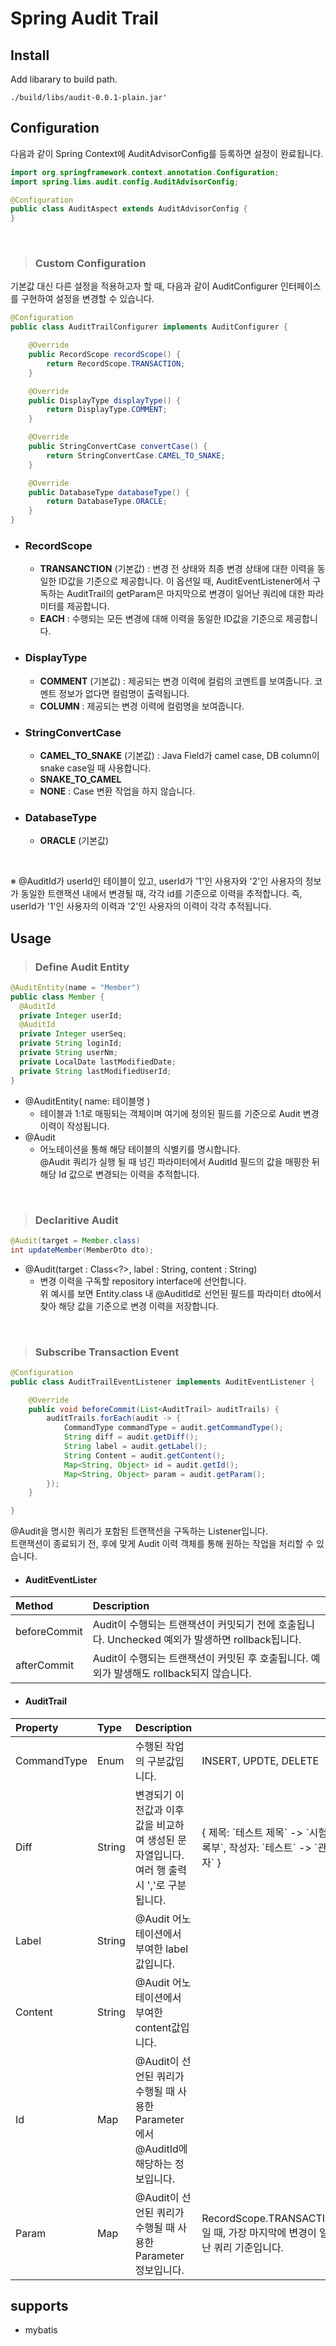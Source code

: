 # Spring Audit Trail

## Install
Add libarary to build path.
```
./build/libs/audit-0.0.1-plain.jar'
```

## Configuration
다음과 같이 Spring Context에 AuditAdvisorConfig를 등록하면 설정이 완료됩니다.
```java
import org.springframework.context.annotation.Configuration;
import spring.lims.audit.config.AuditAdvisorConfig;

@Configuration
public class AuditAspect extends AuditAdvisorConfig {
}
```

<br/>

> ### Custom Configuration
기본값 대신 다른 설정을 적용하고자 할 때, 다음과 같이 AuditConfigurer 인터페이스를 구현하여 설정을 변경할 수 있습니다.

```java
@Configuration
public class AuditTrailConfigurer implements AuditConfigurer {

    @Override
    public RecordScope recordScope() {
        return RecordScope.TRANSACTION;
    }

    @Override
    public DisplayType displayType() {
        return DisplayType.COMMENT;
    }

    @Override
    public StringConvertCase convertCase() {
        return StringConvertCase.CAMEL_TO_SNAKE;
    }

    @Override
    public DatabaseType databaseType() {
        return DatabaseType.ORACLE;
    }
}
```

- ### RecordScope
  + <b>TRANSANCTION</b> (기본값) : 변경 전 상태와 최종 변경 상태에 대한 이력을 동일한 ID값을 기준으로 제공합니다. 이 옵션일 때, AuditEventListener에서 구독하는 AuditTrail의 getParam은 마지막으로 변경이 일어난 쿼리에 대한 파라미터를 제공합니다.
  + <b>EACH</b> : 수행되는 모든 변경에 대해 이력을 동일한 ID값을 기준으로 제공합니다.

- ### DisplayType
  + <b>COMMENT</b> (기본값) : 제공되는 변경 이력에 컬럼의 코멘트를 보여줍니다. 코멘트 정보가 없다면 컬럼명이 출력됩니다.
  + <b>COLUMN</b> : 제공되는 변경 이력에 컬럼명을 보여줍니다.

- ### StringConvertCase
  + <b>CAMEL_TO_SNAKE</b> (기본값) : Java Field가 camel case, DB column이 snake case일 때 사용합니다.  
  + <b>SNAKE_TO_CAMEL</b>
  + <b>NONE</b> : Case 변환 작업을 하지 않습니다.
- ### DatabaseType
  + <b>ORACLE</b> (기본값) 

<br/>

※ @AuditId가 userId인 테이블이 있고, userId가 '1'인 사용자와 '2'인 사용자의 정보가 동일한 트랜잭션 내에서 변경될 때, 각각 id를 기준으로 이력을 추적합니다. 즉, userId가 '1'인 사용자의 이력과 '2'인 사용자의 이력이 각각 추적됩니다.

## Usage

> ### Define Audit Entity
```java
@AuditEntity(name = "Member")
public class Member {
  @AuditId
  private Integer userId;
  @AuditId
  private Integer userSeq;
  private String loginId;
  private String userNm;
  private LocalDate lastModifiedDate;
  private String lastModifiedUserId;
}
```
- @AuditEntity( name: 테이블명 )
  + 테이블과 1:1로 매핑되는 객체이며 여기에 정의된 필드를 기준으로 Audit 변경 이력이 작성됩니다.
- @Audit
  + 어노테이션을 통해 해당 테이블의 식별키를 명시합니다. <br/> @Audit 쿼리가 실행 될 때 넘긴 파라미터에서 AuditId 필드의 값을 매핑한 뒤 해당 Id 값으로 변경되는 이력을 추적합니다.

<br/>

> ### Declaritive Audit
```java
@Audit(target = Member.class)
int updateMember(MemberDto dto);
```
- @Audit(target : Class<?>, label : String, content : String) <br/>
  + 변경 이력을 구독할 repository interface에 선언합니다. <br/>
  위 예시를 보면 Entity.class 내 @AuditId로 선언된 필드를 파라미터 dto에서 찾아 해당 값을 기준으로 변경 이력을 저장합니다.

<br/>

> ### Subscribe Transaction Event
```java
@Configuration
public class AuditTrailEventListener implements AuditEventListener {

    @Override
    public void beforeCommit(List<AuditTrail> auditTrails) {
        auditTrails.forEach(audit -> {
            CommandType commandType = audit.getCommandType();
            String diff = audit.getDiff();
            String label = audit.getLabel();
            String Content = audit.getContent();
            Map<String, Object> id = audit.getId();
            Map<String, Object> param = audit.getParam();
        });
    }

}
```

@Audit을 명시한 쿼리가 포함된 트랜잭션을 구독하는 Listener입니다. <br/> 
트랜잭션이 종료되기 전, 후에 맞게 Audit 이력 객체를 통해 원하는 작업을 처리할 수 있습니다.

- #### AuditEventLister
| Method       | Description                                                                         |
|:-------------|:------------------------------------------------------------------------------------|
| beforeCommit | Audit이 수행되는 트랜잭션이 커밋되기 전에 호출됩니다. Unchecked 예외가 발생하면 rollback됩니다.
| afterCommit  | Audit이 수행되는 트랜잭션이 커밋된 후 호출됩니다. 예외가 발생해도 rollback되지 않습니다.


- #### AuditTrail
| Property    | Type  | Description                                                                  |                                                          |
|:------------|:-------|:----------------------------------------------------------------------------|:---------------------------------------------------------|
| CommandType | Enum  | 수행된 작업의 구분값입니다.                                                      | INSERT, UPDTE, DELETE                                    
| Diff        | String| 변경되기 이전값과 이후값을 비교하여 생성된 문자열입니다. 여러 행 출력 시 ','로 구분됩니다. | { 제목: \`테스트 제목\` -> \`시험기록부\`, 작성자: \`테스트\` -> \`관리자\` } 
| Label       | String| @Audit 어노테이션에서 부여한 label값입니다.                                       |
| Content     | String| @Audit 어노테이션에서 부여한 content값입니다.                                     |
| Id          | Map   | @Audit이 선언된 쿼리가 수행될 때 사용한 Parameter에서 @AuditId에 해당하는 정보입니다.  |         
| Param       | Map   | @Audit이 선언된 쿼리가 수행될 때 사용한 Parameter 정보입니다.                       | RecordScope.TRANSACTION일 때, 가장 마지막에 변경이 일어난 쿼리 기준입니다.         


## supports
- mybatis